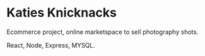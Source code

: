 # Katies Knicknacks

Ecommerce project, online marketspace to sell photography shots. 

React, Node, Express, MYSQL. 
